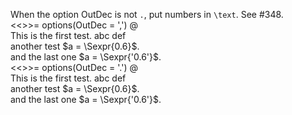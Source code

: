 When the option OutDec is not `.`, put numbers in `\text`. See #348.\
\<\<\>\>= options(OutDec = ',') @\
This is the first test. abc def\
another test $a = \Sexpr{0.6}$.\
and the last one $a = \Sexpr{'0.6'}$.\
\<\<\>\>= options(OutDec = '.') @\
This is the first test. abc def\
another test $a = \Sexpr{0.6}$.\
and the last one $a = \Sexpr{'0.6'}$.
